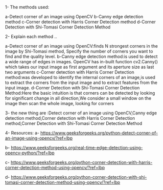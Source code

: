 1- The methods used:

a-Detect corner of an image using OpenCV
b-Canny edge detection method
c-Corner detection with Harris Corner Detection method
d-Corner Detection with Shi-Tomasi Corner Detection Method

2- Explain each method ..

a-Detect corner of an image using OpenCV:finds N strongest corners in the image by Shi-Tomasi method, Specify the number of corners you want to find and the quality level.
b-Canny edge detection method:is used to detect a wide range of edges in images. OpenCV has in-built function cv2.Canny() which takes our input image as first argument and its aperture size as last two arguments
c-Corner detection with Harris Corner Detection method:was developed to identify the internal corners of an image,is used to extract the corners from the input image and to extract features from the input image.
d-Corner Detection with Shi-Tomasi Corner Detection Method:Here the basic intuition is that corners can be detected by looking for significant change in all direction,We consider a small window on the image then scan the whole image, looking for corners

3- the new thing are :Detect corner of an image using OpenCV,Canny edge detection method,Corner detection with Harris Corner Detection method,Corner Detection with Shi-Tomasi Corner Detection Method

4- Resources:
a- https://www.geeksforgeeks.org/python-detect-corner-of-an-image-using-opencv/?ref=lbp

b- https://www.geeksforgeeks.org/real-time-edge-detection-using-opencv-python/?ref=lbp

c- https://www.geeksforgeeks.org/python-corner-detection-with-harris-corner-detection-method-using-opencv/?ref=lbp

d- https://www.geeksforgeeks.org/python-corner-detection-with-shi-tomasi-corner-detection-method-using-opencv/?ref=lbp